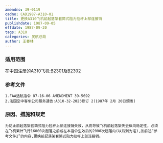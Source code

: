 ```yaml
---
amendno: 39-0119
cadno: CAD1987-A310-01
title: 更换A310飞机前起落架套筒式阻力拉杆上部连接销
publishdate: 1987-09-05
effdate: 1987-09-20
tags: A310
categories: 民航总局
author: 王春林
---
```


### 适用范围 
在中国注册的A310飞机:B2301及B2302

### 参考文件
    1.FAA适航指令 87-16-06 AMENDMENT 39-5692 
    2.法国空中客车公司服务通告:A310-32-2023修订 2(1987年 2月 20日颁发) 

### 原因、措施和规定 
    为防止前起落架套筒式阻力拉杆上部连接销失效，从而导致飞机前起落架失去纵向稳定性，必须在飞机累计飞行16000次起落之前或在本指令生效后的2000次起落内(以后到为准),按前述“参考文件2”的内容,更换前起落架套筒式阻力拉杆上部连接销。
